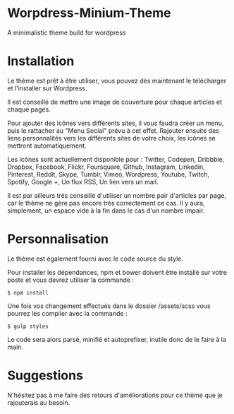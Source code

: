 # Worpdress-Minium-Theme
A minimalistic theme build for wordpress

# Installation

Le thème est prêt à être utiliser, vous pouvez dès maintenant le télécharger et l'installer sur Wordpress.

Il est conseillé de mettre une image de couverture pour chaque articles et chaque pages.

Pour ajouter des icônes vers différents sites, il vous faudra créer un menu, puis le rattacher au "Menu Social" prévu à cet effet. Rajouter ensuite des liens personnalités vers les différents sites de votre choix, les icônes se mettront automatiquement.

Les icônes sont actuellement disponible pour : Twitter, Codepen, Dribbble, Dropbox, Facebook, Flickr, Foursquare, Github, Instagram, Linkedin, Pinterest, Reddit, Skype, Tumblr, Vimeo, Wordpress, Youtube, Twitch, Spotify, Google +, Un flux RSS, Un lien vers un mail.

Il est par ailleurs très conseillé d'utiliser un nombre pair d'articles par page, car le thème ne gère pas encore très correctement ce cas. Il y aura, simplement, un espace vide à la fin dans le cas d'un nombre impair.

# Personnalisation

Le thème est également fourni avec le code source du style.

Pour installer les dépendances, npm et bower doivent être installé sur votre poste et vous devrez utiliser la commande :

```
$ npm install
```

Une fois vos changement effectués dans le dossier /assets/scss vous pourrez les compiler avec la commande :

```
$ gulp styles
```

Le code sera alors parsé, minifié et autoprefixer, inutile donc de le faire à la main.

# Suggestions

N'hésitez pas à me faire des retours d'améliorations pour ce thème que je rajouterais au besoin.
